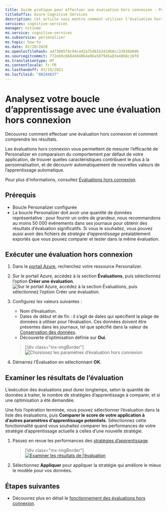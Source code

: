 ```yaml
---
title: Guide pratique pour effectuer une évaluation hors connexion - Personalizer
titleSuffix: Azure Cognitive Services
description: Cet article vous montre comment utiliser l’évaluation hors connexion pour mesurer l’efficacité de votre application et analyser votre boucle d’apprentissage.
services: cognitive-services
manager: nitinme
ms.service: cognitive-services
ms.subservice: personalizer
ms.topic: how-to
ms.date: 02/20/2020
ms.openlocfilehash: a473085f9c94ca42a75d01b342d60cc33836b096
ms.sourcegitcommit: 772eb9c6684dd4864e0ba507945a83e48b8c16f0
ms.translationtype: HT
ms.contentlocale: fr-FR
ms.lasthandoff: 03/19/2021
ms.locfileid: "88244837"
---
```

# <a name="analyze-your-learning-loop-with-an-offline-evaluation"></a>Analysez votre boucle d’apprentissage avec une évaluation hors connexion

Découvrez comment effectuer une évaluation hors connexion et comment comprendre les résultats.

Les évaluations hors connexion vous permettent de mesurer l’efficacité de Personalizer en comparaison du comportement par défaut de votre application, de trouver quelles caractéristiques contribuent le plus à la personnalisation, et de découvrir automatiquement de nouvelles valeurs de l’apprentissage automatique.

Pour plus d’informations, consultez [Évaluations hors connexion](concepts-offline-evaluation.md).

## <a name="prerequisites"></a>Prérequis

* Boucle Personalizer configurée
* La boucle Personalizer doit avoir une quantité de données représentative : pour fournir un ordre de grandeur, nous recommandons au moins 50 000 événements dans ses journaux pour obtenir des résultats d’évaluation significatifs. Si vous le souhaitez, vous pouvez aussi avoir des fichiers de _stratégie d’apprentissage_ préalablement exportés que vous pouvez comparer et tester dans la même évaluation.

## <a name="run-an-offline-evaluation"></a>Exécuter une évaluation hors connexion

1. Dans le [portail Azure](https://azure.microsoft.com/free/cognitive-services), recherchez votre ressource Personalizer.
1. Sur le portail Azure, accédez à la section **Évaluations**, puis sélectionnez l’option **Créer une évaluation**.
    ![Sur le portail Azure, accédez à la section **Évaluations**, puis sélectionnez l’option **Créer une évaluation**.](./media/offline-evaluation/create-new-offline-evaluation.png)
1. Configurez les valeurs suivantes :

    * Nom d’évaluation.
    * Dates de début et de fin : il s’agit de dates qui spécifient la plage de données à utiliser pour l’évaluation. Ces données doivent être présentes dans les journaux, tel que spécifié dans la valeur de [Conservation des données](how-to-settings.md).
    * Découverte d’optimisation définie sur **Oui**.

    > [!div class="mx-imgBorder"]
    > ![Choisissez les paramètres d’évaluation hors connexion](./media/offline-evaluation/create-an-evaluation-form.png)

1. Démarrez l’Évaluation en sélectionnant **OK**.

## <a name="review-the-evaluation-results"></a>Examiner les résultats de l’évaluation

L’exécution des évaluations peut durer longtemps, selon la quantité de données à traiter, le nombre de stratégies d’apprentissage à comparer, et si une optimisation a été demandée.

Une fois l’opération terminée, vous pouvez sélectionner l’évaluation dans la liste des évaluations, puis **Comparer le score de votre application à d’autres paramètres d’apprentissage potentiels**. Sélectionnez cette fonctionnalité quand vous souhaitez comparer les performances de votre stratégie d’apprentissage actuelle à celles d’une nouvelle stratégie.

1. Passez en revue les performances des [stratégies d’apprentissage](concepts-offline-evaluation.md#discovering-the-optimized-learning-policy).

    > [!div class="mx-imgBorder"]
    > [![Examiner les résultats de l’évaluation](./media/offline-evaluation/evaluation-results.png)](./media/offline-evaluation/evaluation-results.png#lightbox)

1. Sélectionnez **Appliquer** pour appliquer la stratégie qui améliore le mieux le modèle pour vos données.

## <a name="next-steps"></a>Étapes suivantes

* Découvrez plus en détail le [fonctionnement des évaluations hors connexion](concepts-offline-evaluation.md).
